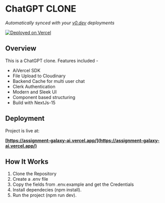 # ChatGPT CLONE

*Automatically synced with your [v0.dev](https://v0.dev) deployments*

[![Deployed on Vercel](https://img.shields.io/badge/Deployed%20on-Vercel-black?style=for-the-badge&logo=vercel)](https://assignment-galaxy-ai.vercel.app/)

## Overview
This is a ChatGPT clone. Features included -
- AiVercel SDK
- File Upload to Cloudinary
- Backend Cache for multi user chat
- Clerk Authentication
- Modern and Sleek UI
- Component based structuring
- Build with NextJs-15

## Deployment

Project is live at:

**[https://assignment-galaxy-ai.vercel.app/](https://assignment-galaxy-ai.vercel.app/)**

## How It Works

1. Clone the Repository
2. Create a .env file
3. Copy the fields from .env.example and get the Credentials
4. Install dependecies (npm install).
5. Run the project (npm run dev).